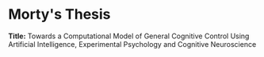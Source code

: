 # Morty's Thesis

**Title:** Towards a Computational Model of General Cognitive Control Using Artificial Intelligence, Experimental Psychology and Cognitive Neuroscience


<!--


> **Note**
>
> Materials and tasks not included in other thesis projects can be found in this repository.

#



Hello,

I'm Morteza Ansarinia (Morty for short), a PhD student in Computational Cognitive Neuroscience at the [University of Luxembourg](https.ui.lu) ([xCIT](https://xcit.org) lab) and [Max Planck Institute for Human Cognitive and Brain Sciences](https://www.cbs.mpg.de/en).

**morteza/morteza** is a ✨ _special_ ✨ repository because its `README.md` (this file) appears on your GitHub profile.

Here are some ideas to get you started:

- 🔭 I’m currently working on ...
- 🌱 I’m currently learning ...
- 👯 I’m looking to collaborate on ...
- 🤔 I’m looking for help with ...
- 💬 Ask me about ...
- 📫 How to reach me: ...
- 😄 Pronouns: ...
- ⚡ Fun fact: ...
-->
